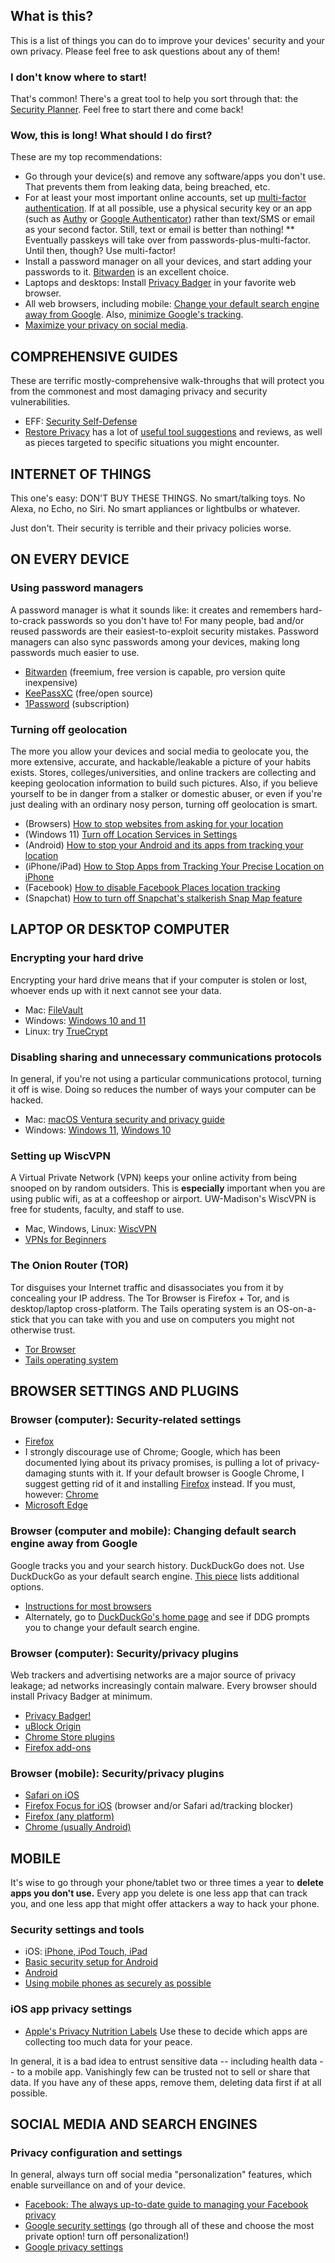 ## What is this?

This is a list of things you can do to improve your devices' security and your own privacy. Please feel free to ask questions about any of them!

### I don't know where to start!

That's common! There's a great tool to help you sort through that: the [Security Planner](https://securityplanner.consumerreports.org/). Feel free to start there and come back!

### Wow, this is long! What should I do first?

These are my top recommendations:

* Go through your device(s) and remove any software/apps you don't use. That prevents them from leaking data, being breached, etc.
* For at least your most important online accounts, set up [multi-factor authentication](https://www.consumerreports.org/electronics/digital-security/best-way-to-use-two-factor-authentication-a1070812070/). If at all possible, use a physical security key or an app (such as [Authy](https://authy.com/) or [Google Authenticator](https://play.google.com/store/apps/details?id=com.google.android.apps.authenticator2)) rather than text/SMS or email as your second factor. Still, text or email is better than nothing!
** Eventually passkeys will take over from passwords-plus-multi-factor. Until then, though? Use multi-factor!
* Install a password manager on all your devices, and start adding your passwords to it. [Bitwarden](https://bitwarden.com/) is an excellent choice.
* Laptops and desktops: Install [Privacy Badger](https://www.eff.org/privacybadger) in your favorite web browser.
* All web browsers, including mobile: [Change your default search engine away from Google](https://gizmodo.com/the-best-google-search-alternatives-if-privacy-is-your-1848613488). Also, [minimize Google's tracking](https://myaccount.google.com/security).
*   [Maximize your privacy on social media](https://www.ncsc.gov.uk/guidance/social-media-how-to-use-it-safely).

## COMPREHENSIVE GUIDES

These are terrific mostly-comprehensive walk-throughs that will protect you from the commonest and most damaging privacy and security vulnerabilities.

*   EFF: [Security Self-Defense](https://ssd.eff.org/en)
*   [Restore Privacy](https://restoreprivacy.com/) has a lot of [useful tool suggestions](https://restoreprivacy.com/privacy-tools/) and reviews, as well as pieces targeted to specific situations you might encounter.

## INTERNET OF THINGS

This one's easy: DON'T BUY THESE THINGS. No smart/talking toys. No Alexa, no Echo, no Siri. No smart appliances or lightbulbs or whatever.

Just don't. Their security is terrible and their privacy policies worse.

## ON EVERY DEVICE

### Using password managers

A password manager is what it sounds like: it creates and remembers hard-to-crack passwords so you don't have to! For many people, bad and/or reused passwords are their easiest-to-exploit security mistakes. Password managers can also sync passwords among your devices, making long passwords much easier to use.

*   [Bitwarden](https://bitwarden.com/) (freemium, free version is capable, pro version quite inexpensive)
*   [KeePassXC](https://keepassxc.org/) (free/open source)
*   [1Password](https://1password.com/) (subscription)

### Turning off geolocation

The more you allow your devices and social media to geolocate you, the more extensive, accurate, and hackable/leakable a picture of your habits exists. Stores, colleges/universities, and online trackers are collecting and keeping geolocation information to build such pictures. Also, if you believe yourself to be in danger from a stalker or domestic abuser, or even if you're just dealing with an ordinary nosy person, turning off geolocation is smart.

* (Browsers) [How to stop websites from asking for your location](https://www.howtogeek.com/howto/16404/how-to-disable-the-new-geolocation-feature-in-google-chrome/)
* (Windows 11) [Turn off Location Services in Settings](https://www.elevenforum.com/t/enable-or-disable-location-services-in-windows-11.3003/#One)
* (Android) [How to stop your Android and its apps from tracking your location](https://lifehacker.com/how-to-stop-your-android-and-its-apps-from-tracking-you-1847628239)
* (iPhone/iPad) [How to Stop Apps from Tracking Your Precise Location on iPhone](https://www.howtogeek.com/684717/how-to-stop-apps-from-tracking-your-precise-location-on-iphone/)
* (Facebook) [How to disable Facebook Places location tracking](https://www.lifewire.com/how-to-disable-facebook-places-location-tracking-2487718)
* (Snapchat) [How to turn off Snapchat's stalkerish Snap Map feature](https://www.wired.com/story/how-to-turn-off-snapchat-snap-maps/)

## LAPTOP OR DESKTOP COMPUTER

### Encrypting your hard drive

Encrypting your hard drive means that if your computer is stolen or lost, whoever ends up with it next cannot see your data.

*   Mac: [FileVault](https://support.apple.com/en-us/HT204837)
*   Windows: [Windows 10 and 11](https://support.microsoft.com/en-us/windows/device-encryption-in-windows-ad5dcf4b-dbe0-2331-228f-7925c2a3012d)
*   Linux: try [TrueCrypt](http://www.howtogeek.com/howto/33255/how-to-secure-your-linux-pc-by-encrypting-your-hard-drive/)

### Disabling sharing and unnecessary communications protocols

In general, if you're not using a particular communications protocol, turning it off is wise. Doing so reduces the number of ways your computer can be hacked.

*   Mac: [macOS Ventura security and privacy guide](https://www.securemac.com/apple/macos-ventura-security-and-privacy-guide)
*   Windows: [Windows 11](https://www.wired.com/story/11-security-settings-windows-11/), [Windows 10](http://download.cnet.com/blog/download-blog/a-guide-to-windows-10-security-settings/)

### Setting up WiscVPN

A Virtual Private Network (VPN) keeps your online activity from being snooped on by random outsiders. This is **especially** important when you are using public wifi, as at a coffeeshop or airport. UW-Madison's WiscVPN is free for students, faculty, and staff to use.

*   Mac, Windows, Linux: [WiscVPN](https://kb.wisc.edu/90370)
*   [VPNs for Beginners](https://proprivacy.com/vpn/guides/what-is-vpn-beginners-guide)

### The Onion Router (TOR)

Tor disguises your Internet traffic and disassociates you from it by concealing your IP address. The Tor Browser is Firefox + Tor, and is desktop/laptop cross-platform. The Tails operating system is an OS-on-a-stick that you can take with you and use on computers you might not otherwise trust.

*   [Tor Browser](https://www.torproject.org/download/)
*   [Tails operating system](https://tails.boum.org/)

## BROWSER SETTINGS AND PLUGINS

### Browser (computer): Security-related settings

*   [Firefox](https://restoreprivacy.com/firefox-privacy/)
*   I strongly discourage use of Chrome; Google, which has been documented lying about its privacy promises, is pulling a lot of privacy-damaging stunts with it. If your default browser is Google Chrome, I suggest getting rid of it and installing [Firefox](https://www.mozilla.org/en-US/firefox/) instead. If you must, however: [Chrome](https://www.howtogeek.com/100361/how-to-optimize-google-chrome-for-maximum-privacy/)
*   [Microsoft Edge](https://www.cnet.com/how-to/get-to-know-the-security-features-in-edge/)

### Browser (computer and mobile): Changing default search engine away from Google

Google tracks you and your search history. DuckDuckGo does not. Use DuckDuckGo as your default search engine. [This piece](https://restoreprivacy.com/private-search-engine/) lists additional options. 

*   [Instructions for most browsers](https://duckduckgo.com/install)
*   Alternately, go to [DuckDuckGo's home page](https://duckduckgo.com/) and see if DDG prompts you to change your default search engine.

### Browser (computer): Security/privacy plugins

Web trackers and advertising networks are a major source of privacy leakage; ad networks increasingly contain malware. Every browser should install Privacy Badger at minimum.

*   [Privacy Badger!](https://www.eff.org/privacybadger)
*   [uBlock Origin](https://github.com/gorhill/uBlock/#installation)
*   [Chrome Store plugins](https://chrome.google.com/webstore/search/privacy)
*   [Firefox add-ons](https://addons.mozilla.org/en-US/firefox/extensions/category/privacy-security/)

### Browser (mobile): Security/privacy plugins

*   [Safari on iOS](https://www.tomsguide.com/how-to/how-to-turn-on-locked-private-browsing-on-your-iphone)
*   [Firefox Focus for iOS](https://www.mozilla.org/en-US/firefox/browsers/mobile/focus/) (browser and/or Safari ad/tracking blocker)
*   [Firefox (any platform)](https://addons.mozilla.org/en-US/firefox/extensions/privacy-security/)
*   [Chrome (usually Android)](https://chrome.google.com/webstore/search/privacy)

## MOBILE

It's  wise to go through your phone/tablet two or three times a year to **delete apps you don't use.** Every app you delete is one less app that can track you, and one less app that might offer attackers a way to hack your phone.

### Security settings and tools

*   iOS: [iPhone, iPod Touch, iPad](https://www.macrumors.com/guide/ios-17-privacy-security/)
*   [Basic security setup for Android](https://securityinabox.org/en/guide/basic-setup/android)
*   [Android](https://www.trendmicro.com/vinfo/us/security/news/mobile-safety/7-android-security-hacks-you-need-to-do-right-now)
*   [Using mobile phones as securely as possible](hhttps://securityinabox.org/en/guide/smartphones/)

### iOS app privacy settings

*   [Apple's Privacy Nutrition Labels](https://support.apple.com/en-us/HT211970) Use these to decide which apps are collecting too much data for your peace.

In general, it is a bad idea to entrust sensitive data -- including health data -- to a mobile app. Vanishingly few can be trusted not to sell or share that data. If you have any of these apps, remove them, deleting data first if at all possible.

## SOCIAL MEDIA AND SEARCH ENGINES

### Privacy configuration and settings

In general, always turn off social media "personalization" features, which enable surveillance on and of your device.

*   [Facebook: The always up-to-date guide to managing your Facebook privacy](https://lifehacker.com/5813990/the-always-up-to-date-guide-to-managing-your-facebook-privacy)
*   [Google security settings](https://myaccount.google.com/security) (go through all of these and choose the most private option! turn off personalization!)
*   [Google privacy settings](https://myaccount.google.com/privacy)
